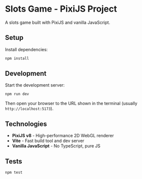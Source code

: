 # Slots Game - PixiJS Project

A slots game built with PixiJS and vanilla JavaScript.

## Setup

Install dependencies:

```bash
npm install
```

## Development

Start the development server:

```bash
npm run dev
```

Then open your browser to the URL shown in the terminal (usually `http://localhost:5173`).

## Technologies

- **PixiJS v8** - High-performance 2D WebGL renderer
- **Vite** - Fast build tool and dev server
- **Vanilla JavaScript** - No TypeScript, pure JS

## Tests

```bash
npm test
```

